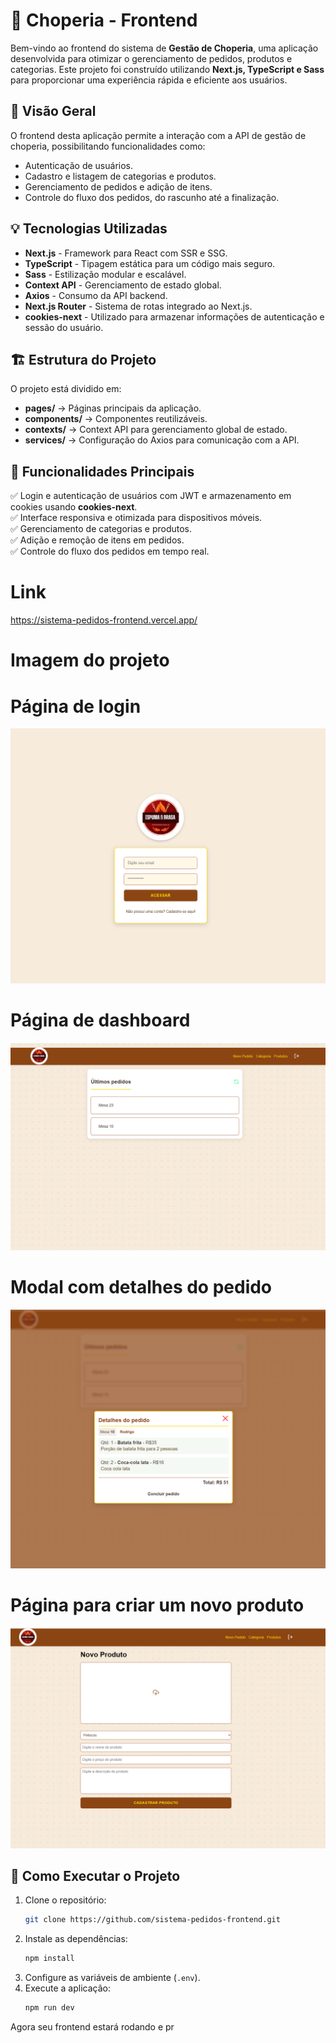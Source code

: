 # 🍻 Choperia - Frontend

Bem-vindo ao frontend do sistema de **Gestão de Choperia**, uma aplicação desenvolvida para otimizar o gerenciamento de pedidos, produtos e categorias. Este projeto foi construído utilizando **Next.js, TypeScript e Sass** para proporcionar uma experiência rápida e eficiente aos usuários.

## 📌 Visão Geral
O frontend desta aplicação permite a interação com a API de gestão de choperia, possibilitando funcionalidades como:
- Autenticação de usuários.
- Cadastro e listagem de categorias e produtos.
- Gerenciamento de pedidos e adição de itens.
- Controle do fluxo dos pedidos, do rascunho até a finalização.

## 💡 Tecnologias Utilizadas
- **Next.js** - Framework para React com SSR e SSG.
- **TypeScript** - Tipagem estática para um código mais seguro.
- **Sass** - Estilização modular e escalável.
- **Context API** - Gerenciamento de estado global.
- **Axios** - Consumo da API backend.
- **Next.js Router** - Sistema de rotas integrado ao Next.js.
- **cookies-next** - Utilizado para armazenar informações de autenticação e sessão do usuário.

## 🏗️ Estrutura do Projeto
O projeto está dividido em:
- **pages/** → Páginas principais da aplicação.
- **components/** → Componentes reutilizáveis.
- **contexts/** → Context API para gerenciamento global de estado.
- **services/** → Configuração do Axios para comunicação com a API.

## 🔧 Funcionalidades Principais
✅ Login e autenticação de usuários com JWT e armazenamento em cookies usando **cookies-next**.  
✅ Interface responsiva e otimizada para dispositivos móveis.  
✅ Gerenciamento de categorias e produtos.  
✅ Adição e remoção de itens em pedidos.  
✅ Controle do fluxo dos pedidos em tempo real.  


# Link
https://sistema-pedidos-frontend.vercel.app/



# Imagem do projeto

# Página de login
![Web1](https://github.com/rodrigosousa94/sistema-pedidos-frontend/blob/main/public/login.png?raw=true)

# Página de dashboard
![Web1](https://github.com/rodrigosousa94/sistema-pedidos-frontend/blob/main/public/dashboard.png?raw=true)

# Modal com detalhes do pedido
![Web1](https://github.com/rodrigosousa94/sistema-pedidos-frontend/blob/main/public/modal.png?raw=true)

# Página para criar um novo produto
![Web1](https://github.com/rodrigosousa94/sistema-pedidos-frontend/blob/main/public/criar-produto.png?raw=true)


## 🚀 Como Executar o Projeto
1. Clone o repositório:
   ```sh
   git clone https://github.com/sistema-pedidos-frontend.git
   ```
2. Instale as dependências:
   ```sh
   npm install
   ```
3. Configure as variáveis de ambiente (`.env`).
4. Execute a aplicação:
   ```sh
   npm run dev
   ```

Agora seu frontend estará rodando e pr

